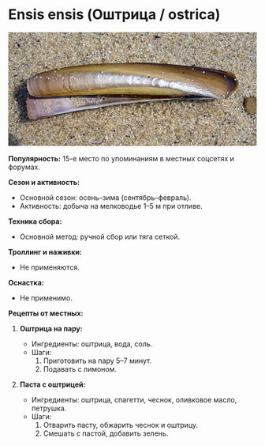 # Ensis ensis (Оштрица / ostrica)

![Оштрица](../images/Ensis.jpg)

**Популярность:** 15-е место по упоминаниям в местных соцсетях и форумах.

**Сезон и активность:**
- Основной сезон: осень–зима (сентябрь–февраль).
- Активность: добыча на мелководье 1–5 м при отливе.

**Техника сбора:**
- Основной метод: ручной сбор или тяга сеткой.

**Троллинг и наживки:**
- Не применяются.

**Оснастка:**
- Не применимо.

**Рецепты от местных:**
1. **Оштрица на пару:**
   - Ингредиенты: оштрица, вода, соль.
   - Шаги:
     1. Приготовить на пару 5–7 минут.
     2. Подавать с лимоном.

2. **Паста с оштрицей:**
   - Ингредиенты: оштрица, спагетти, чеснок, оливковое масло, петрушка.
   - Шаги:
     1. Отварить пасту, обжарить чеснок и оштрицу.
     2. Смешать с пастой, добавить зелень.

